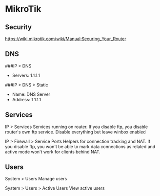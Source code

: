 # MikroTik

## Security
https://wiki.mikrotik.com/wiki/Manual:Securing_Your_Router

## DNS
###IP > DNS
- Servers: 1.1.1.1
    
###IP > DNS > Static
- Name: DNS Server
- Address: 1.1.1.1

## Services
IP > Services
    Services running on router. If you disable ftp, you disable router's own ftp service.
    Disable everything but leave winbox enabled

IP > Firewall > Service Ports
    Helpers for connection tracking and NAT. If you disable ftp, you won't be able to mark data connections as related and active mode won't work for clients behind NAT.

## Users
System > Users
    Manage users

System > Users > Active Users
    View active users
